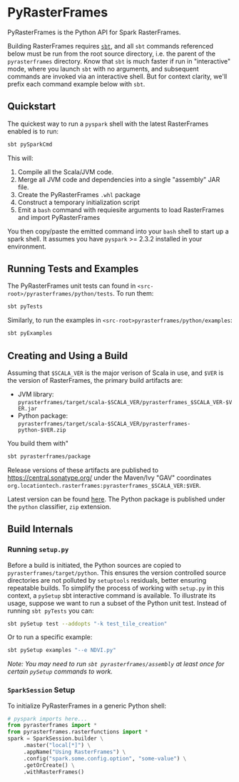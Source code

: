 # PyRasterFrames

PyRasterFrames is the Python API for Spark RasterFrames. 

Building RasterFrames requires [`sbt`](https://www.scala-sbt.org/), and all `sbt` commands referenced below must be 
run from the root source directory, i.e. the parent of the `pyrasterframes` directory. Know that `sbt` is much 
faster if run in "interactive" mode, where you launch `sbt` with no arguments, and subsequent commands are invoked
via an interactive shell. But for context clarity, we'll prefix each command example below with `sbt`. 

## Quickstart

The quickest way to run a `pyspark` shell with the latest RasterFrames enabled is to run:

```bash
sbt pySparkCmd
```

This will: 

1. Compile all the Scala/JVM code.
1. Merge all JVM code and dependencies into a single "assembly" JAR file.
1. Create the PyRasterFrames `.whl` package
1. Construct a temporary initialization script
1. Emit a `bash` command with requiesite arguments to load RasterFrames and import PyRasterFrames 

You then copy/paste the emitted command into your `bash` shell to start up a spark shell. It assumes you have
`pyspark` >= 2.3.2 installed in your environment.

## Running Tests and Examples

The PyRasterFrames unit tests can found in `<src-root>/pyrasterframes/python/tests`. To run them:

```bash
sbt pyTests
```

Similarly, to run the examples in `<src-root>pyrasterframes/python/examples`:

```bash
sbt pyExamples
```

## Creating and Using a Build

Assuming that `$SCALA_VER` is the major verison of Scala in use, and `$VER` is the version of RasterFrames, 
the primary build artifacts are:

* JVM library: `pyrasterframes/target/scala-$SCALA_VER/pyrasterframes_$SCALA_VER-$VER.jar`
* Python package: `pyrasterframes/target/scala-$SCALA_VER/pyrasterframes-python-$VER.zip`

You build them with"

```bash
sbt pyrasterframes/package
```

Release versions of these artifacts are published to https://central.sonatype.org/ under the Maven/Ivy "GAV" coordinates
`org.locationtech.rasterframes:pyrasterframes_$SCALA_VER:$VER`.

Latest version can be found [here](https://search.maven.org/search?q=g:org.locationtech.rasterframes). 
The Python package is published under the `python` classifier, `zip` extension.


## Build Internals

### Running `setup.py`

Before a build is initiated, the Python sources are copied to `pyrasterframes/target/python`. This ensures the 
version controlled source directories are not polluted by `setuptools` residuals, better ensuring repeatable builds. To
simplify the process of working with `setup.py` in this context, a `pySetup` sbt interactive command is available. To
illustrate its usage, suppose we want to run a subset of the Python unit test. Instead of running `sbt pyTests` you can:

```bash
sbt pySetup test --addopts "-k test_tile_creation"
```

Or to run a specific example:

```bash
sbt pySetup examples "--e NDVI.py"
```

*Note: You may need to run `sbt pyrasterframes/assembly` at least once for certain `pySetup` commands to work.*


### `SparkSession` Setup

To initialize PyRasterFrames in a generic Python shell:

```python
# pyspark imports here...
from pyrasterframes import *
from pyrasterframes.rasterfunctions import *
spark = SparkSession.builder \
     .master("local[*]") \
     .appName("Using RasterFrames") \
     .config("spark.some.config.option", "some-value") \
     .getOrCreate() \
     .withRasterFrames()
```

